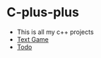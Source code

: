 # C-plus-plus
* This is all my c++ projects
* [Text Game](https://github.com/John07-noob/text-game-cpp)
* [Todo](https://github.com/John07-noob/todo-cpp)
